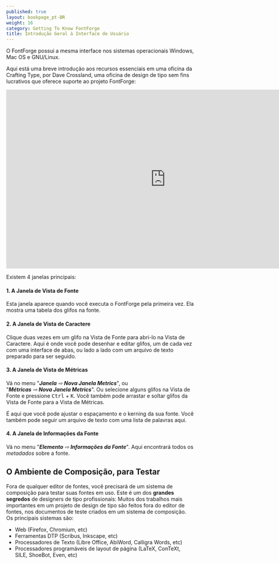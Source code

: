 ```yaml
---
published: true
layout: bookpage_pt-BR
weight: 16
category: Getting To Know FontForge
title: Introdução Geral à Interface de Usuário
---
```


O FontForge possui a mesma interface nos sistemas operacionais Windows, Mac OS e GNU/Linux.

Aqui está uma breve introdução aos recursos essenciais em uma oficina da Crafting Type, por Dave Crossland, uma oficina de design de tipo sem fins lucrativos que oferece suporte ao projeto FontForge:

<iframe width="853" height="480" src="https://www.youtube-nocookie.com/embed/_EhwHL1aloI?rel=0&amp;showinfo=0&t=1m55s" frameborder="0" allowfullscreen></iframe>

Existem 4 janelas principais:

#### 1. A Janela de Vista de Fonte

Esta janela aparece quando você executa o FontForge pela primeira vez.
Ela mostra uma tabela dos glifos na fonte.

#### 2. A Janela de Vista de Caractere

Clique duas vezes em um glifo na Vista de Fonte para abri-lo na Vista de Caractere.
Aqui é onde você pode desenhar e editar glifos, um de cada vez com uma interface de abas, ou lado a lado com um arquivo de texto preparado para ser seguido.

#### 3. A Janela de Vista de Métricas

Vá no menu "_**Janela**&nbsp;⇨&nbsp;**Nova&nbsp;Janela&nbsp;Metrics**_", ou "_**Métricas**&nbsp;⇨&nbsp;**Nova&nbsp;Janela&nbsp;Metrics**_".
Ou selecione alguns glifos na Vista de Fonte e pressione <kbd>Ctrl</kbd> + <kbd>K</kbd>.
Você também pode arrastar e soltar glifos da Vista de Fonte para a Vista de Métricas.

É aqui que você pode ajustar o espaçamento e o kerning da sua fonte.
Você também pode seguir um arquivo de texto com uma lista de palavras aqui.

#### 4. A Janela de Informações da Fonte

Vá no menu "_**Elemento**&nbsp;⇨&nbsp;**Informações&nbsp;da&nbsp;Fonte**_".
Aqui encontrará todos os _metadados_ sobre a fonte.

## O Ambiente de Composição, para Testar

Fora de qualquer editor de fontes, você precisará de um sistema de composição para testar suas fontes em uso.
Este é um dos **grandes segredos** de designers de tipo profissionais:
Muitos dos trabalhos mais importantes em um projeto de design de tipo são feitos fora do editor de fontes, nos documentos de teste criados em um sistema de composição.
Os principais sistemas são:

* Web (Firefox, Chromium, etc)
* Ferramentas DTP (Scribus, Inkscape, etc)
* Processadores de Texto (Libre Office, AbiWord, Calligra Words, etc)
* Processadores programáveis de layout de página (LaTeX, ConTeXt, SILE, ShoeBot, Even, etc)
